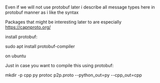 Even if we will not use protobuf later i describe all message types here in protobuf manner as i like the syntax

Packages that might be interesting later to are especially https://capnproto.org/


install protobuf:

  sudo apt install protobuf-compiler

on ubuntu


Just in case you want to compile this using protobuf:

  mkdir -p cpp py
  protoc p2p.proto --python_out=py --cpp_out=cpp


